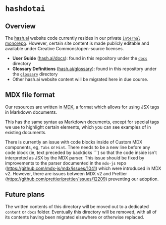 [`docs`]: https://github.com/hashintel/hash/tree/main/apps/hashdotai/docs
[`glossary`]: https://github.com/hashintel/hash/tree/main/apps/hashdotai/glossary
[`internal` monorepo]: https://github.com/hashintel/internal
[hash.ai]: https://hash.ai/?utm_medium=organic&utm_source=github_readme_hashdotai
[hash.ai/docs]: https://hash.ai/docs?utm_medium=organic&utm_source=github_readme_hashdotai
[hash.ai/glossary]: https://hash.ai/glossary?utm_medium=organic&utm_source=github_readme_hashdotai
[mdx]: https://mdxjs.com/?utm_source=hash&utm_medium=github&utm_id=hashdotai&utm_content=readme-file

# `hashdotai`

## Overview

The [hash.ai] website code currently resides in our private [`internal` monorepo]. However, certain site content is made publicly editable and available under Creative Commons/open-source licenses.

- **User Guide** ([hash.ai/docs]): found in this repository under the [`docs`] directory
- **Glossary Definitions** ([hash.ai/glossary]): found in this repository under the [`glossary`] directory
- Other hash.ai website content will be migrated here in due course.

## MDX file format

Our resources are written in [MDX], a format which allows for using JSX tags in Markdown documents.

This has the same syntax as Markdown documents, except for special tags we use to highlight certain elements, which you can see examples of in existing documents.

There is currently an issue with code blocks inside of Custom MDX components, eg, `Tabs` or `Hint`. There needs to be a new line before any code block (ie, text preceded by backticks ```) so that the code inside isn't interpreted as JSX by the MDX parser. This issue should be fixed by improvements to the parser documented in the `mdx-js` repo (https://github.com/mdx-js/mdx/issues/1041) which were introduced in MDX v2. However, there are issues between MDX v2 and Prettier (https://github.com/prettier/prettier/issues/12209) preventing our adoption.

## Future plans

The written contents of this directory will be moved out to a dedicated `content` or `docs` folder. Eventually this directory will be removed, with all of its contents having been migrated elsewhere or otherwise replaced.
